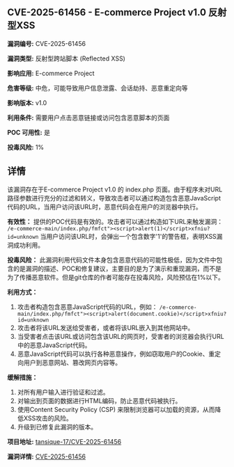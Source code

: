 ## CVE-2025-61456 - E-commerce Project v1.0 反射型XSS

**漏洞编号:** CVE-2025-61456

**漏洞类型:** 反射型跨站脚本 (Reflected XSS)

**影响应用:** E-commerce Project

**危害等级:** 中危，可能导致用户信息泄露、会话劫持、恶意重定向等

**影响版本:** v1.0

**利用条件:** 需要用户点击恶意链接或访问包含恶意脚本的页面

**POC 可用性:** 是

**投毒风险:** 1%

## 详情

该漏洞存在于E-commerce Project v1.0 的 index.php 页面。由于程序未对URL路径参数进行充分的过滤和转义，导致攻击者可以通过构造包含恶意JavaScript代码的URL，当用户访问该URL时，恶意代码会在用户的浏览器中执行。

**有效性：**
提供的POC代码是有效的。攻击者可以通过构造如下URL来触发漏洞：
`/e-commerce-main/index.php/fmfct"><script>alert(1)</script>xfniu?id=unknown`
当用户访问该URL时，会弹出一个包含数字'1'的警告框，表明XSS漏洞成功利用。

**投毒风险：**
此漏洞利用代码文件本身包含恶意代码的可能性极低，因为文件中包含的是漏洞的描述、POC和修复建议，主要目的是为了演示和重现漏洞，而不是为了传播恶意软件。但是git仓库的作者可能存在投毒风险，风险预估在1%以下。

**利用方式：**
1.  攻击者构造包含恶意JavaScript代码的URL，例如：
    `/e-commerce-main/index.php/fmfct"><script>alert(document.cookie)</script>xfniu?id=unknown`
2.  攻击者将该URL发送给受害者，或者将该URL嵌入到其他网站中。
3.  当受害者点击该URL或访问包含该URL的网页时，受害者的浏览器会执行URL中的恶意JavaScript代码。
4.  恶意JavaScript代码可以执行各种恶意操作，例如窃取用户的Cookie、重定向用户到恶意网站、篡改网页内容等。

**缓解措施：**
1.  对所有用户输入进行验证和过滤。
2.  对输出到页面的数据进行HTML编码，防止恶意代码被执行。
3.  使用Content Security Policy (CSP) 来限制浏览器可以加载的资源，从而降低XSS攻击的风险。
4.  升级到已修复此漏洞的版本。

**项目地址:** [tansique-17/CVE-2025-61456](https://github.com/tansique-17/CVE-2025-61456)

**漏洞详情:** [CVE-2025-61456](https://nvd.nist.gov/vuln/detail/CVE-2025-61456)